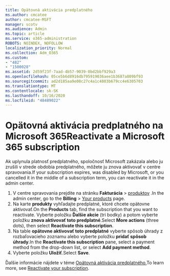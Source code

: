 ```yaml
---
title: Opätovná aktivácia predplatného
ms.author: cmcatee
author: cmcatee-MSFT
manager: scotv
ms.audience: Admin
ms.topic: article
ms.service: o365-administration
ROBOTS: NOINDEX, NOFOLLOW
localization_priority: Normal
ms.collection: Adm_O365
ms.custom:
- "482"
- "1500028"
ms.assetid: 2d59f23f-7aad-4b57-9039-0bd2bbf929a3
ms.openlocfilehash: 05ce5b6d8916db795919036aee1b3687a809bf93
ms.sourcegitcommit: ad2d185aa9e08c27c4a1c4803b679cc4e6305703
ms.translationtype: MT
ms.contentlocale: sk-SK
ms.lasthandoff: 10/16/2020
ms.locfileid: "48489022"
---
```

# <a name="reactivate-a-microsoft-365-subscription"></a><span data-ttu-id="81f39-102">Opätovná aktivácia predplatného na Microsoft 365</span><span class="sxs-lookup"><span data-stu-id="81f39-102">Reactivate a Microsoft 365 subscription</span></span>

<span data-ttu-id="81f39-103">Ak uplynula platnosť predplatného, spoločnosť Microsoft zakázala alebo ju zrušili v strede obdobia predplatného, môžete ju znova aktivovať v centre spravovania.</span><span class="sxs-lookup"><span data-stu-id="81f39-103">If your subscription expires, was disabled by Microsoft, or you cancelled it in the middle of a subscription term, you can reactivate it in the admin center.</span></span>
  
1. <span data-ttu-id="81f39-104">V centre spravovania prejdite na stránku **Fakturácia**  >  [produktov](https://go.microsoft.com/fwlink/p/?linkid=842054) .</span><span class="sxs-lookup"><span data-stu-id="81f39-104">In the admin center, go to the **Billing** > [Your products](https://go.microsoft.com/fwlink/p/?linkid=842054) page.</span></span>
2. <span data-ttu-id="81f39-105">Na karte **produkty** vyhľadajte predplatné, ktoré chcete opätovne aktivovať.</span><span class="sxs-lookup"><span data-stu-id="81f39-105">On the **Products** tab, find the subscription that you want to reactivate.</span></span> <span data-ttu-id="81f39-106">Vyberte položku **Ďalšie akcie** (tri bodky) a potom vyberte položku **znova aktivovať toto predplatné**.</span><span class="sxs-lookup"><span data-stu-id="81f39-106">Select **More actions** (three dots), then select **Reactivate this subscription**.</span></span>
3. <span data-ttu-id="81f39-107">Na table **opätovne aktivovať toto predplatné** vyberte spôsob úhrady z rozbaľovacieho zoznamu alebo vyberte položku **pridať spôsob úhrady**.</span><span class="sxs-lookup"><span data-stu-id="81f39-107">In the **Reactivate this subscription** pane, select a payment method from the drop-down list, or select **Add payment method**.</span></span>
4. <span data-ttu-id="81f39-108">Vyberte položku **Uložiť**.</span><span class="sxs-lookup"><span data-stu-id="81f39-108">Select **Save**.</span></span>

<span data-ttu-id="81f39-109">Ďalšie informácie nájdete v téme [Opätovná aktivácia predplatného.](https://docs.microsoft.com/microsoft-365/commerce/subscriptions/reactivate-your-subscription)</span><span class="sxs-lookup"><span data-stu-id="81f39-109">To learn more, see [Reactivate your subscription](https://docs.microsoft.com/microsoft-365/commerce/subscriptions/reactivate-your-subscription).</span></span>